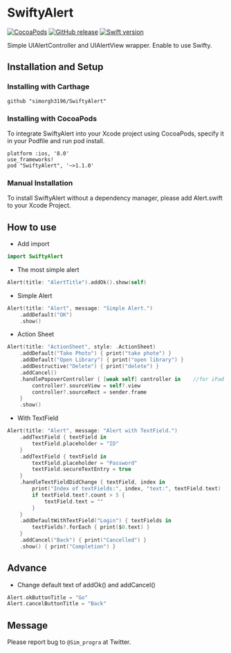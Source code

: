 # SwiftyAlert

[![CocoaPods](https://img.shields.io/cocoapods/v/SwiftyAlert.svg)]()
[![GitHub release](https://img.shields.io/github/release/simorgh3196/SwiftyAlert.svg)]()
[![Swift version](https://img.shields.io/badge/swift-4.2-blue.svg?style=flat)]()

Simple UIAlertController and UIAlertView wrapper.
Enable to use Swifty.


## Installation and Setup

### Installing with Carthage
```
github "simorgh3196/SwiftyAlert"
```

### Installing with CocoaPods
To integrate SwiftyAlert into your Xcode project using CocoaPods, specify it in your Podfile and run pod install.

```
platform :ios, '8.0'
use_frameworks!
pod "SwiftyAlert", '~>1.1.0'
```

### Manual Installation
To install SwiftyAlert without a dependency manager, please add Alert.swift to your Xcode Project.


## How to use
- Add import
``` swift
import SwiftyAlert
```

- The most simple alert
``` swift
Alert(title: "AlertTitle").addOk().show(self)
```

- Simple Alert
``` swift
Alert(title: "Alert", message: "Simple Alert.")
    .addDefault("OK")
    .show()
```

- Action Sheet
``` swift
Alert(title: "ActionSheet", style: .ActionSheet)
    .addDefault("Take Photo") { print("take phote") }
    .addDefault("Open Library") { print("open library") }
    .addDestructive("Delete") { print("delete") }
    .addCancel()
    .handlePopoverController { [weak self] controller in    //for iPad
        controller?.sourceView = self?.view
        controller?.sourceRect = sender.frame
    }
    .show()
```

- With TextField
``` swift
Alert(title: "Alert", message: "Alert with TextField.")
    .addTextField { textField in
        textField.placeholder = "ID"
    }
    .addTextField { textField in
        textField.placeholder = "Password"
        textField.secureTextEntry = true
    }
    .handleTextFieldDidChange { textField, index in
        print("Index of textFields:", index, "text:", textField.text)
        if textField.text?.count > 5 {
            textField.text = ""
        }
    }
    .addDefaultWithTextField("Login") { textFields in
        textFields?.forEach { print($0.text) }
    }
    .addCancel("Back") { print("Cancelled") }
    .show() { print("Completion") }
```

## Advance

- Change default text of addOk() and addCancel()
``` swift
Alert.okButtonTitle = "Go"
Alert.cancelButtonTitle = "Back"
```


## Message
Please report bug to `@Sim_progra` at Twitter.
